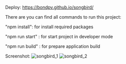Deploy: https://bondpv.github.io/songbird/

There are you can find all commands to run this project:

"npm install": for install required packages 

"npm run start" : for start project in developer mode

"npm run build" : for prepare application build

Screenshot: 
![songbird_1](https://user-images.githubusercontent.com/108265593/202845052-5a458ef2-1270-42b9-928d-cea3c0e0182e.png)
![songbird_2](https://user-images.githubusercontent.com/108265593/202845061-a4ea2382-3c07-437c-a3a4-c1198ca0e0be.png)


